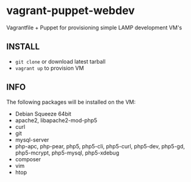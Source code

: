 vagrant-puppet-webdev
===

Vagrantfile + Puppet for provisioning simple LAMP development VM's

INSTALL
---

* `git clone` or download latest tarball
* `vagrant up` to provision VM

INFO 
---

The following packages will be installed on the VM:

* Debian Squeeze 64bit
* apache2, libapache2-mod-php5
* curl
* git
* mysql-server
* php-apc, php-pear, php5, php5-cli, php5-curl, php5-dev, php5-gd, php5-mcrypt, php5-mysql, php5-xdebug
* composer
* vim
* htop
